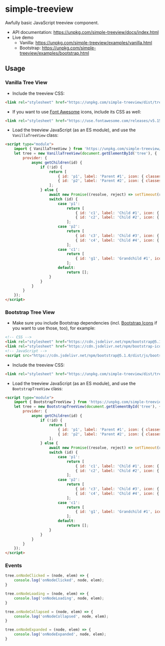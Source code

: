 # simple-treeview

Awfully basic JavaScript treeview component.

- API documentation: https://unpkg.com/simple-treeview/docs/index.html
- Live demo
    - Vanilla: https://unpkg.com/simple-treeview/examples/vanilla.html
    - Bootstrap: https://unpkg.com/simple-treeview/examples/bootstrap.html

## Usage

### Vanilla Tree View

- Include the treeview CSS:

```html
<link rel="stylesheet" href="https://unpkg.com/simple-treeview/dist/treeview.vanilla.css">
```

- If you want to use [Font Awesome](https://fontawesome.com) icons, include its CSS as well:

```html
<link rel="stylesheet" href="https://use.fontawesome.com/releases/v5.15.4/css/all.css" integrity="sha384-DyZ88mC6Up2uqS4h/KRgHuoeGwBcD4Ng9SiP4dIRy0EXTlnuz47vAwmeGwVChigm" crossorigin="anonymous">
```

- Load the treeview JavaScript (as an ES module), and use the `VanillaTreeView` class:

```html
<script type="module">
    import { VanillaTreeView } from 'https://unpkg.com/simple-treeview/dist/treeview.vanilla.js';
    let tree = new VanillaTreeView(document.getElementById('tree'), {
        provider: {
            async getChildren(id) {
                if (!id) {
                    return [
                        { id: 'p1', label: 'Parent #1', icon: { classes: ['far', 'fa-folder'] }, state: 'collapsed' },
                        { id: 'p2', label: 'Parent #2', icon: { classes: ['far', 'fa-folder'] }, state: 'expanded' }
                    ];
                } else {
                    await new Promise((resolve, reject) => setTimeout(resolve, 1000)); // Simulate 1s delay
                    switch (id) {
                        case 'p1':
                            return [
                                { id: 'c1', label: 'Child #1', icon: { classes: ['far', 'fa-file'] }, state: 'collapsed' },
                                { id: 'c2', label: 'Child #2', icon: { classes: ['far', 'fa-file'] } }
                            ];
                        case 'p2':
                            return [
                                { id: 'c3', label: 'Child #3', icon: { classes: ['far', 'fa-file'] } },
                                { id: 'c4', label: 'Child #4', icon: { classes: ['far', 'fa-file'] } }
                            ];
                        case 'c1':
                            return [
                                { id: 'g1', label: 'Grandchild #1', icon: { classes: ['far', 'fa-clock'] } }
                            ];
                        default:
                            return [];
                    }
                }
            }
        }
    });
</script>
```

### Bootstrap Tree View

- Make sure you include Bootstrap dependencies (incl. [Bootstrap Icons](https://icons.getbootstrap.com/) if you want to use those, too), for example:

```html
<!-- CSS -->
<link rel="stylesheet" href="https://cdn.jsdelivr.net/npm/bootstrap@5.1.0/dist/css/bootstrap.min.css">
<link rel="stylesheet" href="https://cdn.jsdelivr.net/npm/bootstrap-icons@1.5.0/font/bootstrap-icons.css">
<!-- JavaScript -->
<script src="https://cdn.jsdelivr.net/npm/bootstrap@5.1.0/dist/js/bootstrap.bundle.min.js"></script>
```

- Include the treeview CSS:

```html
<link rel="stylesheet" href="https://unpkg.com/simple-treeview/dist/treeview.bootstrap.css">
```

- Load the treeview JavaScript (as an ES module), and use the `BootstrapTreeView` class:

```html
<script type="module">
    import { BootstrapTreeView } from 'https://unpkg.com/simple-treeview/dist/treeview.bootstrap.js';
    let tree = new BootstrapTreeView(document.getElementById('tree'), {
        provider: {
            async getChildren(id) {
                if (!id) {
                    return [
                        { id: 'p1', label: 'Parent #1', icon: { classes: ['bi', 'bi-folder'] }, state: 'collapsed' },
                        { id: 'p2', label: 'Parent #2', icon: { classes: ['bi', 'bi-folder'] }, state: 'expanded' }
                    ];
                } else {
                    await new Promise((resolve, reject) => setTimeout(resolve, 1000));
                    switch (id) {
                        case 'p1':
                            return [
                                { id: 'c1', label: 'Child #1', icon: { classes: ['bi', 'bi-file-earmark'] }, state: 'collapsed' },
                                { id: 'c2', label: 'Child #2', icon: { classes: ['bi', 'bi-file-earmark'] } }
                            ];
                        case 'p2':
                            return [
                                { id: 'c3', label: 'Child #3', icon: { classes: ['bi', 'bi-file-earmark'] } },
                                { id: 'c4', label: 'Child #4', icon: { classes: ['bi', 'bi-file-earmark'] } }
                            ];
                        case 'c1':
                            return [
                                { id: 'g1', label: 'Grandchild #1', icon: { classes: ['bi', 'bi-clock'] } }
                            ];
                        default:
                            return [];
                    }
                }
            }
        }
    });
</script>
```

### Events

```javascript
tree.onNodeClicked = (node, elem) => {
	console.log('onNodeClicked', node, elem);
}

tree.onNodeLoading = (node, elem) => {
	console.log('onNodeLoading', node, elem);
}

tree.onNodeCollapsed = (node, elem) => {
	console.log('onNodeCollapsed', node, elem);
}

tree.onNodeExpanded = (node, elem) => {
	console.log('onNodeExpanded', node, elem);
}
```
